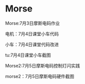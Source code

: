 # Morse
Morse:7月3日摩斯电码作业

电机：7月4日课堂小车代码

小车：7月4日课堂代码改进

tu:7月4日课堂小车截图

Morse2:7月5日摩斯电码控制灯闪实践

morse2：7月5日摩斯电码硬件截图
